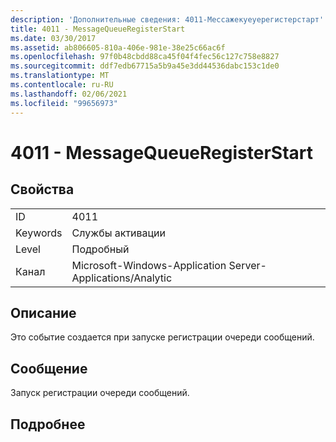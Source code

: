 ```yaml
---
description: 'Дополнительные сведения: 4011-Мессажекуеуерегистерстарт'
title: 4011 - MessageQueueRegisterStart
ms.date: 03/30/2017
ms.assetid: ab806605-810a-406e-981e-38e25c66ac6f
ms.openlocfilehash: 97f0b48cbdd88ca45f04f4fec56c127c758e8827
ms.sourcegitcommit: ddf7edb67715a5b9a45e3dd44536dabc153c1de0
ms.translationtype: MT
ms.contentlocale: ru-RU
ms.lasthandoff: 02/06/2021
ms.locfileid: "99656973"
---
```

# <a name="4011---messagequeueregisterstart"></a>4011 - MessageQueueRegisterStart

## <a name="properties"></a>Свойства  
  
|||  
|-|-|  
|ID|4011|  
|Keywords|Службы активации|  
|Level|Подробный|  
|Канал|Microsoft-Windows-Application Server-Applications/Analytic|  
  
## <a name="description"></a>Описание  

 Это событие создается при запуске регистрации очереди сообщений.  
  
## <a name="message"></a>Сообщение  

 Запуск регистрации очереди сообщений.  
  
## <a name="details"></a>Подробнее
